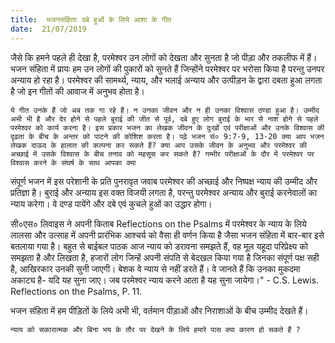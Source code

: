 ```yaml
---
title:  भजनसंहिताः दबे हुओं के लिये आशा के गीत
date:  21/07/2019
---
```


जैसे कि हमने पहले ही देखा है, परमेश्वर उन लोगों को देखता और सुनता है जो पीड़ा और तकलीफ में हैं। भजन संहिता में प्रायः हम उन लोगों की पुकारों को सुनते हैं जिन्होंने परमेश्वर पर भरोसा किया है परन्तु उनपर अन्याय हो रहा है। परमेश्वर की सामर्थ्य, न्याय, और भलाई अन्याय और उत्पीड़न के द्वारा दबता हुआ लगता है जो इन गीतों की आवाज में अनुभव होता है।

`ये गीत उनके हैं जो अब तक गा रहे हैं। न उनका जीवन और न ही उनका विश्वास ठण्डा हुआ है। उम्मीद अभी भी है और देर होने से पहले बुराई की जीत से पूर्व, दबे हुए लोग बुराई के भार से नाश होने से पहले परमेश्वर को कार्य करना है। इस प्रकार भजन का लेखक जीवन के दुःखों एवं परीक्षाओं और उनके विश्वास की दृढ़ता के बीच के अन्तर को पाटने की कोशिश करता है। पढ़े भजन सं० 9:7-9, 13-20 क्या आप भजन लेखक दाऊद के हालात की कल्पना कर सकते हैं? क्या आप उसके जीवन के अनुभव और परमेश्वर की अच्छाई में उसके विश्वास के बीच तनाव को महसूस कर सकते हैं? गम्भीर परीक्षाओं के दौर में परमेश्वर पर विश्वास करने के संघर्ष के साथ आपका क्या`

संपूर्ण भजन में इस परेशानी के प्रति पुनरावृत जवाब परमेश्वर की अच्छाई और निष्पक्ष न्याय की उम्मीद और प्रतिज्ञा है। बुराई और अन्याय इस वक्त विजयी लगता है, परन्तु परमेश्वर अन्याय और बुराई करनेवालों का न्याय करेगा। वे दण्ड पायेंगे और दबे एवं कुचले हुओं का उद्धार होगा।

सी०एस० लिवाइस ने अपनी किताब Reflections on the Psalms में परमेश्वर के न्याय के लिये लालसा और उत्साह में अपनी प्रारंभिक आश्चर्य को वैसा ही वर्णन किया है जैसा भजन संहिता में बार-बार इसे बतलाया गया है। बहुत से बाईबल पाठक आज न्याय को डरावना समझते हैं, वह मूल यहूदा परिप्रेक्ष्य को समझता है और लिखता है, हजारों लोग जिन्हें अपनी संपति से बेदखल किया गया है जिनका संपूर्ण पक्ष सही है, आखिरकार उनकी सुनी जाएगी। बेशक वे न्याय से नहीं डरते हैं। वे जानते हैं कि उनका मुकदमा अकाट्य है- यदि यह सुना जाए। जब परमेश्वर न्याय करने आता है यह सुना जायेगा।" - C.S. Lewis. Reflections on the Psalms, P. 11.

भजन संहिता में हम पीड़ितों के लिये अभी भी, वर्तमान पीड़ाओं और निराशाओं के बीच उम्मीद देखते हैं।

`न्याय को सकारात्मक और बिना भय के तौर पर देखने के लिये हमारे पास क्या कारण हो सकते हैं ?`